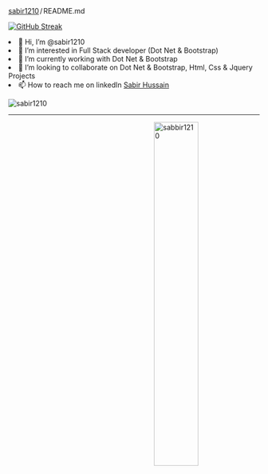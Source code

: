 
<div class="Box-body p-4">
    <div class="d-flex flex-justify-between">
      <div class="text-mono text-small mb-3">
        <a href="/sabir1210/SabirKhaaki" class="no-underline Link--primary">sabir1210</a><span class="color-fg-muted d-inline-block" style="padding:0px 2px;">/</span>README<span class="color-fg-muted">.md</span>
      </div>

   [![GitHub Streak](https://github-readme-streak-stats.herokuapp.com/?user=sabir1210)](https://git.io/streak-stats)
<li><g-emoji class="g-emoji" alias="wave" fallback-src="https://github.githubassets.com/images/icons/emoji/unicode/1f44b.png">👋</g-emoji> Hi, I’m @sabir1210</li>
<li><g-emoji class="g-emoji" alias="eyes" fallback-src="https://github.githubassets.com/images/icons/emoji/unicode/1f440.png">👀</g-emoji> I’m interested in Full Stack developer (Dot Net & Bootstrap)</li>
<li><g-emoji class="g-emoji" alias="seedling" fallback-src="https://github.githubassets.com/images/icons/emoji/unicode/1f331.png">🌱</g-emoji> I’m currently working with Dot Net & Bootstrap</li>
<li><g-emoji class="g-emoji" alias="revolving_hearts" fallback-src="https://github.githubassets.com/images/icons/emoji/unicode/1f49e.png">💞️</g-emoji> I’m looking to collaborate on Dot Net & Bootstrap, Html, Css & Jquery Projects</li>
<li><g-emoji class="g-emoji" alias="mailbox" fallback-src="https://github.githubassets.com/images/icons/emoji/unicode/1f4eb.png">📫</g-emoji> How to reach me on linkedIn <a href="https://www.linkedin.com/in/sabir-hussain-a889aa137/" rel="nofollow">Sabir Hussain</a></li>
</ul>

  </div>
<p align="left">
  <img src="https://komarev.com/ghpvc/?username=sabir1210&label=Profile%&views&color=129e00&style=plastic" alt="sabir1210" /> </p>
<hr/>

<span>
  <p><img align="right" width="42%" src="https://github-readme-stats.vercel.app/api/top-langs?username=sabir1210&show_icons=true&locale=en&layout=compact" alt="sabbir1210" /></p>
</span>

